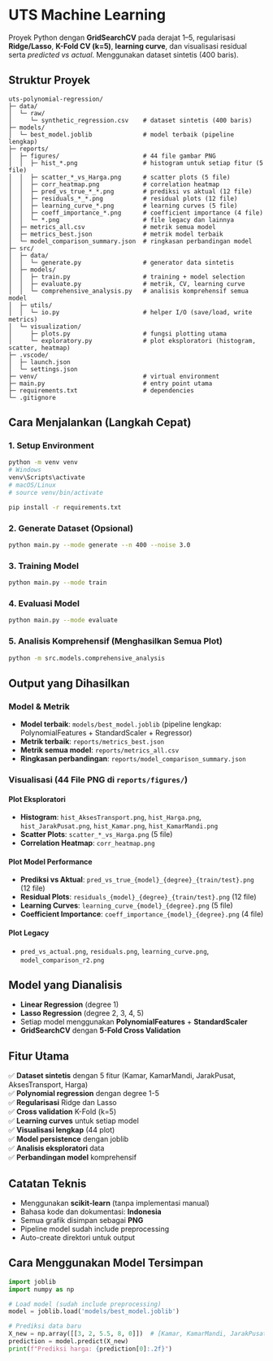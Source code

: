 # UTS Machine Learning

Proyek Python dengan **GridSearchCV** pada derajat 1–5, regularisasi **Ridge/Lasso**, **K-Fold CV (k=5)**, **learning curve**, dan visualisasi residual serta _predicted vs actual_. Menggunakan dataset sintetis (400 baris).

## Struktur Proyek
```
uts-polynomial-regression/
├─ data/
│  └─ raw/
│     └─ synthetic_regression.csv    # dataset sintetis (400 baris)
├─ models/
│  └─ best_model.joblib              # model terbaik (pipeline lengkap)
├─ reports/
│  ├─ figures/                       # 44 file gambar PNG
│  │  ├─ hist_*.png                  # histogram untuk setiap fitur (5 file)
│  │  ├─ scatter_*_vs_Harga.png      # scatter plots (5 file)
│  │  ├─ corr_heatmap.png            # correlation heatmap
│  │  ├─ pred_vs_true_*_*.png        # prediksi vs aktual (12 file)
│  │  ├─ residuals_*_*.png           # residual plots (12 file)
│  │  ├─ learning_curve_*.png        # learning curves (5 file)
│  │  ├─ coeff_importance_*.png      # coefficient importance (4 file)
│  │  └─ *.png                       # file legacy dan lainnya
│  ├─ metrics_all.csv                # metrik semua model
│  ├─ metrics_best.json              # metrik model terbaik
│  └─ model_comparison_summary.json  # ringkasan perbandingan model
├─ src/
│  ├─ data/
│  │  └─ generate.py                 # generator data sintetis
│  ├─ models/
│  │  ├─ train.py                    # training + model selection
│  │  ├─ evaluate.py                 # metrik, CV, learning curve
│  │  └─ comprehensive_analysis.py   # analisis komprehensif semua model
│  ├─ utils/
│  │  └─ io.py                       # helper I/O (save/load, write metrics)
│  └─ visualization/
│     ├─ plots.py                    # fungsi plotting utama
│     └─ exploratory.py              # plot eksploratori (histogram, scatter, heatmap)
├─ .vscode/
│  ├─ launch.json
│  └─ settings.json
├─ venv/                             # virtual environment
├─ main.py                           # entry point utama
├─ requirements.txt                  # dependencies
└─ .gitignore
```

## Cara Menjalankan (Langkah Cepat)

### 1. Setup Environment
```bash
python -m venv venv
# Windows
venv\Scripts\activate
# macOS/Linux
# source venv/bin/activate

pip install -r requirements.txt
```

### 2. Generate Dataset (Opsional)
```bash
python main.py --mode generate --n 400 --noise 3.0
```

### 3. Training Model
```bash
python main.py --mode train
```

### 4. Evaluasi Model
```bash
python main.py --mode evaluate
```

### 5. Analisis Komprehensif (Menghasilkan Semua Plot)
```bash
python -m src.models.comprehensive_analysis
```

## Output yang Dihasilkan

### Model & Metrik
- **Model terbaik**: `models/best_model.joblib` (pipeline lengkap: PolynomialFeatures + StandardScaler + Regressor)
- **Metrik terbaik**: `reports/metrics_best.json`
- **Metrik semua model**: `reports/metrics_all.csv`
- **Ringkasan perbandingan**: `reports/model_comparison_summary.json`

### Visualisasi (44 File PNG di `reports/figures/`)

#### Plot Eksploratori
- **Histogram**: `hist_AksesTransport.png`, `hist_Harga.png`, `hist_JarakPusat.png`, `hist_Kamar.png`, `hist_KamarMandi.png`
- **Scatter Plots**: `scatter_*_vs_Harga.png` (5 file)
- **Correlation Heatmap**: `corr_heatmap.png`

#### Plot Model Performance
- **Prediksi vs Aktual**: `pred_vs_true_{model}_{degree}_{train/test}.png` (12 file)
- **Residual Plots**: `residuals_{model}_{degree}_{train/test}.png` (12 file)
- **Learning Curves**: `learning_curve_{model}_{degree}.png` (5 file)
- **Coefficient Importance**: `coeff_importance_{model}_{degree}.png` (4 file)

#### Plot Legacy
- `pred_vs_actual.png`, `residuals.png`, `learning_curve.png`, `model_comparison_r2.png`

## Model yang Dianalisis
- **Linear Regression** (degree 1)
- **Lasso Regression** (degree 2, 3, 4, 5)
- Setiap model menggunakan **PolynomialFeatures** + **StandardScaler**
- **GridSearchCV** dengan **5-Fold Cross Validation**

## Fitur Utama
✅ **Dataset sintetis** dengan 5 fitur (Kamar, KamarMandi, JarakPusat, AksesTransport, Harga)  
✅ **Polynomial regression** dengan degree 1-5  
✅ **Regularisasi** Ridge dan Lasso  
✅ **Cross validation** K-Fold (k=5)  
✅ **Learning curves** untuk setiap model  
✅ **Visualisasi lengkap** (44 plot)  
✅ **Model persistence** dengan joblib  
✅ **Analisis eksploratori** data  
✅ **Perbandingan model** komprehensif  

## Catatan Teknis
- Menggunakan **scikit-learn** (tanpa implementasi manual)
- Bahasa kode dan dokumentasi: **Indonesia**
- Semua grafik disimpan sebagai **PNG**
- Pipeline model sudah include preprocessing
- Auto-create direktori untuk output

## Cara Menggunakan Model Tersimpan
```python
import joblib
import numpy as np

# Load model (sudah include preprocessing)
model = joblib.load('models/best_model.joblib')

# Prediksi data baru
X_new = np.array([[3, 2, 5.5, 8, 0]])  # [Kamar, KamarMandi, JarakPusat, AksesTransport, dummy]
prediction = model.predict(X_new)
print(f"Prediksi harga: {prediction[0]:.2f}")
```
